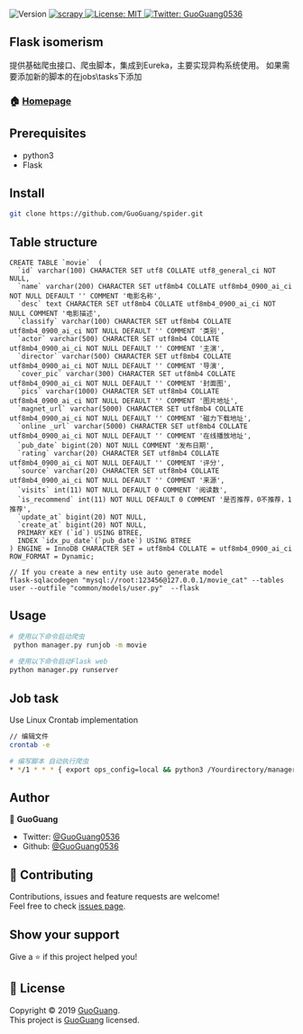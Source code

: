 
<p>
  <img alt="Version" src="https://img.shields.io/badge/version-Python 3.7-blue.svg?cacheSeconds=2592000" />
  <a href="https://github.com/scrapy/scrapy">
    <img alt="scrapy" src="https://img.shields.io/badge/scrapy-success.svg" target="_blank" />
  </a>
  <a href="https://github.com/GuoGuang0536/python_spider/master/LICENSE">
    <img alt="License: MIT" src="https://img.shields.io/badge/License-MIT-yellow.svg" target="_blank" />
  </a>
  <a href="https://twitter.com/GuoGuang">
    <img alt="Twitter: GuoGuang0536" src="https://img.shields.io/twitter/follow/GuoGuang.svg?style=social" target="_blank" />
  </a>
</p>

## Flask isomerism
提供基础爬虫接口、爬虫脚本，集成到Eureka，主要实现异构系统使用。
如果需要添加新的脚本的在jobs\tasks下添加


### 🏠 [Homepage](codeway.fun)

## Prerequisites

- python3
- Flask


## Install

```sh
git clone https://github.com/GuoGuang/spider.git
```

## Table structure
``` 
CREATE TABLE `movie`  (
  `id` varchar(100) CHARACTER SET utf8 COLLATE utf8_general_ci NOT NULL,
  `name` varchar(200) CHARACTER SET utf8mb4 COLLATE utf8mb4_0900_ai_ci NOT NULL DEFAULT '' COMMENT '电影名称',
  `desc` text CHARACTER SET utf8mb4 COLLATE utf8mb4_0900_ai_ci NOT NULL COMMENT '电影描述',
  `classify` varchar(100) CHARACTER SET utf8mb4 COLLATE utf8mb4_0900_ai_ci NOT NULL DEFAULT '' COMMENT '类别',
  `actor` varchar(500) CHARACTER SET utf8mb4 COLLATE utf8mb4_0900_ai_ci NOT NULL DEFAULT '' COMMENT '主演',
  `director` varchar(500) CHARACTER SET utf8mb4 COLLATE utf8mb4_0900_ai_ci NOT NULL DEFAULT '' COMMENT '导演',
  `cover_pic` varchar(300) CHARACTER SET utf8mb4 COLLATE utf8mb4_0900_ai_ci NOT NULL DEFAULT '' COMMENT '封面图',
  `pics` varchar(1000) CHARACTER SET utf8mb4 COLLATE utf8mb4_0900_ai_ci NOT NULL DEFAULT '' COMMENT '图片地址',
  `magnet_url` varchar(5000) CHARACTER SET utf8mb4 COLLATE utf8mb4_0900_ai_ci NOT NULL DEFAULT '' COMMENT '磁力下载地址',
  `online _url` varchar(5000) CHARACTER SET utf8mb4 COLLATE utf8mb4_0900_ai_ci NOT NULL DEFAULT '' COMMENT '在线播放地址',
  `pub_date` bigint(20) NOT NULL COMMENT '发布日期',
  `rating` varchar(20) CHARACTER SET utf8mb4 COLLATE utf8mb4_0900_ai_ci NOT NULL DEFAULT '' COMMENT '评分',
  `source` varchar(20) CHARACTER SET utf8mb4 COLLATE utf8mb4_0900_ai_ci NOT NULL DEFAULT '' COMMENT '来源',
  `visits` int(11) NOT NULL DEFAULT 0 COMMENT '阅读数',
  `is_recommend` int(11) NOT NULL DEFAULT 0 COMMENT '是否推荐，0不推荐，1推荐',
  `update_at` bigint(20) NOT NULL,
  `create_at` bigint(20) NOT NULL,
  PRIMARY KEY (`id`) USING BTREE,
  INDEX `idx_pu_date`(`pub_date`) USING BTREE
) ENGINE = InnoDB CHARACTER SET = utf8mb4 COLLATE = utf8mb4_0900_ai_ci ROW_FORMAT = Dynamic;

// If you create a new entity use auto generate model
flask-sqlacodegen "mysql://root:123456@127.0.0.1/movie_cat" --tables user --outfile "common/models/user.py"  --flask
```

## Usage

```bash
# 使用以下命令启动爬虫
 python manager.py runjob -m movie 
 
# 使用以下命令启动Flask web
python manager.py runserver
```


## Job task
Use Linux Crontab implementation
```bash
// 编辑文件
crontab -e 

# 编写脚本 自动执行爬虫
* */1 * * * { export ops_config=local && python3 /Yourdirectory/manager.py runjob -m movie }

```


## Author

👤 **GuoGuang**

* Twitter: [@GuoGuang0536](https://twitter.com/GuoGuang0536)
* Github: [@GuoGuang0536](https://github.com/GuoGuang)

## 🤝 Contributing

Contributions, issues and feature requests are welcome!<br />Feel free to check [issues page](https://github.com/GuoGuang0536/python_spider/issues).

## Show your support

Give a ⭐️ if this project helped you!

## 📝 License

Copyright © 2019 [GuoGuang](https://github.com/GuoGuang).<br />
This project is [GuoGuang](mit) licensed.
